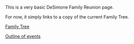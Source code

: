This is a very basic DeSimone Family Reunion page.  

For now, it simply links to a copy of the current Family Tree. 

<A HREF="DeSimone Reunion 2024.htm"> Family Tree </A>

<A HREF="Reunion Outline 2024"> Outline of events </A>
